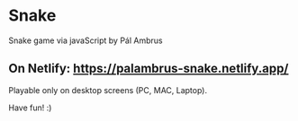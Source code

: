 # Snake

Snake game via javaScript by Pál Ambrus

## On Netlify: https://palambrus-snake.netlify.app/

Playable only on desktop screens (PC, MAC, Laptop).

Have fun! :)
